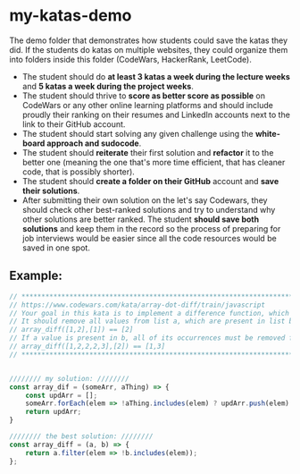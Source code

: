 # my-katas-demo
The demo folder that demonstrates how students could save the katas they did. 
If the students do katas on multiple websites, they could organize them into folders inside this folder (CodeWars, HackerRank, LeetCode).

- The student should do **at least 3 katas a week during the lecture weeks** and **5 katas a week during the project weeks**.
- The student should thrive to **score as better score as possible** on CodeWars or any other online learning platforms and should include proudly their ranking on their resumes and LinkedIn accounts next to the link to their GitHub account.
- The student should start solving any given challenge using the **white-board approach and sudocode**.
- The student should **reiterate** their first solution and **refactor** it to the better one (meaning the one that's more time efficient, that
has cleaner code, that is possibly shorter).
- The student should **create a folder on their GitHub** account and **save their solutions**. 
- After submitting their own solution on the let's say Codewars, they should check other best-ranked solutions and try to understand why other solutions are better ranked. The student **should save both solutions** and keep them in the record so the process of preparing for job interviews would be easier since all the code resources would be saved in one spot.

## Example:
```js
// ************************************************************************************
// https://www.codewars.com/kata/array-dot-diff/train/javascript
// Your goal in this kata is to implement a difference function, which subtracts one list from another and returns the result.
// It should remove all values from list a, which are present in list b.
// array_diff([1,2],[1]) == [2]
// If a value is present in b, all of its occurrences must be removed from the other:
// array_diff([1,2,2,2,3],[2]) == [1,3]
// ************************************************************************************


//////// my solution: ////////
const array_dif = (someArr, aThing) => {
    const updArr = [];
    someArr.forEach(elem => !aThing.includes(elem) ? updArr.push(elem) : null)
    return updArr;
}

//////// the best solution: ////////
const array_diff = (a, b) => {
    return a.filter(elem => !b.includes(elem));
};
```
